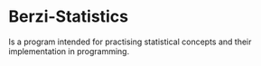 # Berzi-Statistics

Is a program intended for practising statistical concepts and their implementation in programming.
